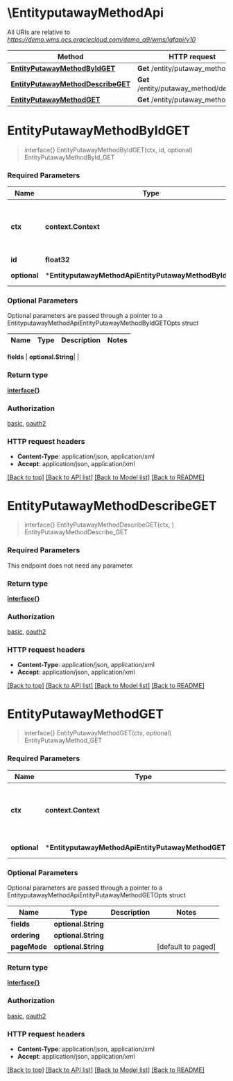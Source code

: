 # \EntityputawayMethodApi

All URIs are relative to *https://demo.wms.ocs.oraclecloud.com/demo_a9/wms/lgfapi/v10*

Method | HTTP request | Description
------------- | ------------- | -------------
[**EntityPutawayMethodByIdGET**](EntityputawayMethodApi.md#EntityPutawayMethodByIdGET) | **Get** /entity/putaway_method/{id} | EntityPutawayMethodById_GET
[**EntityPutawayMethodDescribeGET**](EntityputawayMethodApi.md#EntityPutawayMethodDescribeGET) | **Get** /entity/putaway_method/describe | EntityPutawayMethodDescribe_GET
[**EntityPutawayMethodGET**](EntityputawayMethodApi.md#EntityPutawayMethodGET) | **Get** /entity/putaway_method | EntityPutawayMethod_GET


# **EntityPutawayMethodByIdGET**
> interface{} EntityPutawayMethodByIdGET(ctx, id, optional)
EntityPutawayMethodById_GET



### Required Parameters

Name | Type | Description  | Notes
------------- | ------------- | ------------- | -------------
 **ctx** | **context.Context** | context for authentication, logging, cancellation, deadlines, tracing, etc.
  **id** | **float32**|  | 
 **optional** | ***EntityputawayMethodApiEntityPutawayMethodByIdGETOpts** | optional parameters | nil if no parameters

### Optional Parameters
Optional parameters are passed through a pointer to a EntityputawayMethodApiEntityPutawayMethodByIdGETOpts struct

Name | Type | Description  | Notes
------------- | ------------- | ------------- | -------------

 **fields** | **optional.String**|  | 

### Return type

[**interface{}**](interface{}.md)

### Authorization

[basic](../README.md#basic), [oauth2](../README.md#oauth2)

### HTTP request headers

 - **Content-Type**: application/json, application/xml
 - **Accept**: application/json, application/xml

[[Back to top]](#) [[Back to API list]](../README.md#documentation-for-api-endpoints) [[Back to Model list]](../README.md#documentation-for-models) [[Back to README]](../README.md)

# **EntityPutawayMethodDescribeGET**
> interface{} EntityPutawayMethodDescribeGET(ctx, )
EntityPutawayMethodDescribe_GET



### Required Parameters
This endpoint does not need any parameter.

### Return type

[**interface{}**](interface{}.md)

### Authorization

[basic](../README.md#basic), [oauth2](../README.md#oauth2)

### HTTP request headers

 - **Content-Type**: application/json, application/xml
 - **Accept**: application/json, application/xml

[[Back to top]](#) [[Back to API list]](../README.md#documentation-for-api-endpoints) [[Back to Model list]](../README.md#documentation-for-models) [[Back to README]](../README.md)

# **EntityPutawayMethodGET**
> interface{} EntityPutawayMethodGET(ctx, optional)
EntityPutawayMethod_GET



### Required Parameters

Name | Type | Description  | Notes
------------- | ------------- | ------------- | -------------
 **ctx** | **context.Context** | context for authentication, logging, cancellation, deadlines, tracing, etc.
 **optional** | ***EntityputawayMethodApiEntityPutawayMethodGETOpts** | optional parameters | nil if no parameters

### Optional Parameters
Optional parameters are passed through a pointer to a EntityputawayMethodApiEntityPutawayMethodGETOpts struct

Name | Type | Description  | Notes
------------- | ------------- | ------------- | -------------
 **fields** | **optional.String**|  | 
 **ordering** | **optional.String**|  | 
 **pageMode** | **optional.String**|  | [default to paged]

### Return type

[**interface{}**](interface{}.md)

### Authorization

[basic](../README.md#basic), [oauth2](../README.md#oauth2)

### HTTP request headers

 - **Content-Type**: application/json, application/xml
 - **Accept**: application/json, application/xml

[[Back to top]](#) [[Back to API list]](../README.md#documentation-for-api-endpoints) [[Back to Model list]](../README.md#documentation-for-models) [[Back to README]](../README.md)

